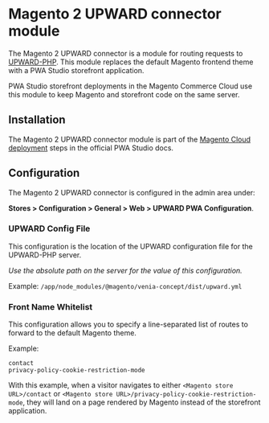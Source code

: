 # Magento 2 UPWARD connector module

The Magento 2 UPWARD connector is a module for routing requests to [UPWARD-PHP][].
This module replaces the default Magento frontend theme with a PWA Studio storefront application.

PWA Studio storefront deployments in the Magento Commerce Cloud use this module to keep Magento and storefront code on the same server.

## Installation

The Magento 2 UPWARD connector module is part of the [Magento Cloud deployment][] steps in the official PWA Studio docs.

## Configuration

The Magento 2 UPWARD connector is configured in the admin area under:

**Stores > Configuration > General > Web > UPWARD PWA Configuration**.

### UPWARD Config File

This configuration is the location of the UPWARD configuration file for the UPWARD-PHP server.

_Use the absolute path on the server for the value of this configuration._

Example: `/app/node_modules/@magento/venia-concept/dist/upward.yml`

### Front Name Whitelist

This configuration allows you to specify a line-separated list of routes to forward to the default Magento theme.

Example:

```text
contact
privacy-policy-cookie-restriction-mode
```

With this example, when a visitor navigates to either `<Magento store URL>/contact` or `<Magento store URL>/privacy-policy-cookie-restriction-mode`, they will land on a page rendered by Magento instead of the storefront application.

[upward-php]: https://github.com/magento/upward-php
[magento cloud deployment]: http://pwastudio.io/tutorials/cloud-deploy/
